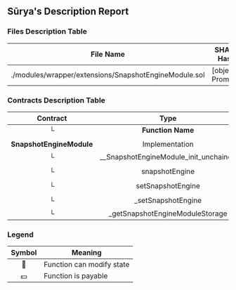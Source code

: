 ## Sūrya's Description Report

### Files Description Table


|  File Name  |  SHA-1 Hash  |
|-------------|--------------|
| ./modules/wrapper/extensions/SnapshotEngineModule.sol | [object Promise] |


### Contracts Description Table


|  Contract  |         Type        |       Bases      |                  |                 |
|:----------:|:-------------------:|:----------------:|:----------------:|:---------------:|
|     └      |  **Function Name**  |  **Visibility**  |  **Mutability**  |  **Modifiers**  |
||||||
| **SnapshotEngineModule** | Implementation | AuthorizationModule |||
| └ | __SnapshotEngineModule_init_unchained | Internal 🔒 | 🛑  | onlyInitializing |
| └ | snapshotEngine | Public ❗️ |   |NO❗️ |
| └ | setSnapshotEngine | External ❗️ | 🛑  | onlyRole |
| └ | _setSnapshotEngine | Internal 🔒 | 🛑  | |
| └ | _getSnapshotEngineModuleStorage | Private 🔐 |   | |


### Legend

|  Symbol  |  Meaning  |
|:--------:|-----------|
|    🛑    | Function can modify state |
|    💵    | Function is payable |

